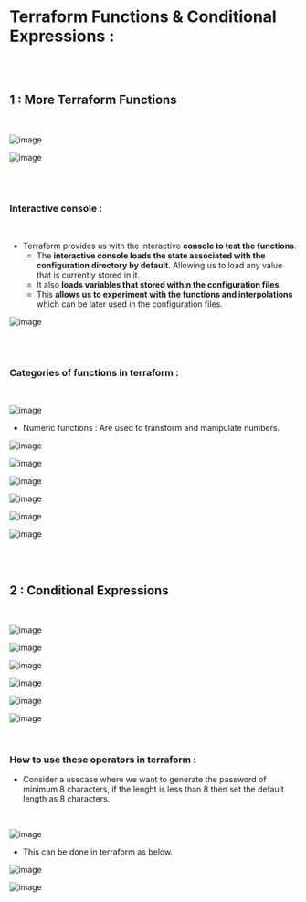 # Terraform Functions & Conditional Expressions :

</br>
</br>

## 1 : More Terraform Functions
</br>

![image](https://github.com/its-sachink/devops_and_kodekloud_prep/assets/25415707/cee6fe47-edfe-4222-a923-5a88ec5b2881)

![image](https://github.com/its-sachink/devops_and_kodekloud_prep/assets/25415707/efd17f41-5aa9-4fb2-a11c-0d186334b610)

</br>
</br>

### Interactive console :
</br>

- Terraform provides us with the interactive **console to test the functions**.
    - The **interactive console loads the state associated with the configuration directory by default**. Allowing us to load any value that is currently stored in it.
    - It also **loads variables that stored within the configuration files**.
    - This **allows us to experiment with the functions and interpolations** which can be later used in the configuration files.
 
![image](https://github.com/its-sachink/devops_and_kodekloud_prep/assets/25415707/4bd4766d-57fa-4e9a-b703-7ea0b8647f35)

</br>
</br>

### Categories of functions in terraform :
</br>

![image](https://github.com/its-sachink/devops_and_kodekloud_prep/assets/25415707/2b834040-1740-4d32-9f15-75b393bc045a)

- Numeric functions : Are used to transform and manipulate numbers.

![image](https://github.com/its-sachink/devops_and_kodekloud_prep/assets/25415707/f7fddc50-8ca0-401b-b0dc-c34e9750bf7e)

![image](https://github.com/its-sachink/devops_and_kodekloud_prep/assets/25415707/3b3b5b71-6b03-41c4-9385-215ce71991c3)

![image](https://github.com/its-sachink/devops_and_kodekloud_prep/assets/25415707/fad2604a-50d3-4ee9-9f7c-1f1d615d7647)

![image](https://github.com/its-sachink/devops_and_kodekloud_prep/assets/25415707/d0153d5b-5e25-4fd6-9b54-4645c675fb8c)

![image](https://github.com/its-sachink/devops_and_kodekloud_prep/assets/25415707/b8396941-5068-40cc-a5e7-6dcb7706fd02)

![image](https://github.com/its-sachink/devops_and_kodekloud_prep/assets/25415707/859df173-21ed-49d0-9dc8-0da5ca5a56c9)


</br>
</br>

## 2 : Conditional Expressions
</br>

![image](https://github.com/its-sachink/devops_and_kodekloud_prep/assets/25415707/fa6a1f99-5663-42f3-910a-15777402b051)

![image](https://github.com/its-sachink/devops_and_kodekloud_prep/assets/25415707/407a1a64-aa90-47cc-b289-25c594556172)

![image](https://github.com/its-sachink/devops_and_kodekloud_prep/assets/25415707/7dcfbee3-8c04-4b64-bce6-90ed8622ecc4)

![image](https://github.com/its-sachink/devops_and_kodekloud_prep/assets/25415707/a911bdb1-941a-4e4e-a566-e46b934e6cca)

![image](https://github.com/its-sachink/devops_and_kodekloud_prep/assets/25415707/909d3ab4-1c6f-4207-be59-1f513c2439ba)

![image](https://github.com/its-sachink/devops_and_kodekloud_prep/assets/25415707/c5327f91-76c6-4356-a997-22e480cdcc0b)

</br>

### How to use these operators in terraform :

- Consider a usecase where we want to generate the password of minimum 8 characters, if the lenght is less than 8 then set the default length as 8 characters.
</br>

![image](https://github.com/its-sachink/devops_and_kodekloud_prep/assets/25415707/b65e2a85-df4f-456c-b6fa-cd234f714563)

- This can be done in terraform as below.

![image](https://github.com/its-sachink/devops_and_kodekloud_prep/assets/25415707/6a8b4dc1-4034-4de3-9425-f584ffc2e0f1)

![image](https://github.com/its-sachink/devops_and_kodekloud_prep/assets/25415707/55d57d8a-50ab-494d-a336-69b457c37fb7)


















